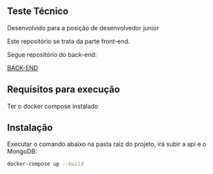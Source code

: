 ## Teste Técnico

Desenvolvido para a posição de desenvolvedor junior

Este repositório se trata da parte front-end.

Segue repositório do back-end:

[BACK-END](https://github.com/DanielPin/api_teste_editora_globo)

## Requisitos para execução

Ter o docker compose instalado

## Instalação

Executar o comando abaixo na pasta raiz do projeto, irá subir a api e o MongoDB:
```bash
docker-compose up --build
```
